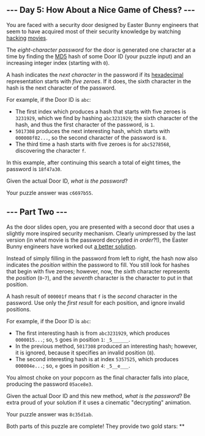 --- Day 5: How About a Nice Game of Chess? ---
----------------------------------------------

You are faced with a security door designed by Easter Bunny engineers
that seem to have acquired most of their security knowledge by watching
[hacking] [movies].

The *eight-character password* for the door is generated one character
at a time by finding the [MD5] hash of some Door ID (your puzzle
input) and an increasing integer index (starting with `0`).

A hash indicates the *next character* in the password if its
[hexadecimal] representation starts with *five zeroes*. If it does,
the sixth character in the hash is the next character of the password.

For example, if the Door ID is `abc`:

-   The first index which produces a hash that starts with five zeroes
    is `3231929`, which we find by hashing `abc3231929`; the sixth
    character of the hash, and thus the first character of the password,
    is `1`.
-   `5017308` produces the next interesting hash, which starts with
    `000008f82...`, so the second character of the password is `8`.
-   The third time a hash starts with five zeroes is for `abc5278568`,
    discovering the character `f`.

In this example, after continuing this search a total of eight times,
the password is `18f47a30`.

Given the actual Door ID, *what is the password*?

Your puzzle answer was `c6697b55`.

--- Part Two ---
----------------

As the door slides open, you are presented with a second door that uses
a slightly more inspired security mechanism. Clearly unimpressed by the
last version (in what movie is the password decrypted *in order*?!), the
Easter Bunny engineers have worked out [a better solution].

Instead of simply filling in the password from left to right, the hash
now also indicates the *position* within the password to fill. You still
look for hashes that begin with five zeroes; however, now, the *sixth*
character represents the *position* (`0`-`7`), and the *seventh*
character is the character to put in that position.

A hash result of `000001f` means that `f` is the *second* character in
the password. Use only the *first result* for each position, and ignore
invalid positions.

For example, if the Door ID is `abc`:

-   The first interesting hash is from `abc3231929`, which produces
    `0000015...`; so, `5` goes in position `1`: `_5______`.
-   In the previous method, `5017308` produced an interesting hash;
    however, it is ignored, because it specifies an invalid position
    (`8`).
-   The second interesting hash is at index `5357525`, which produces
    `000004e...`; so, `e` goes in position `4`: `_5__e___`.

You almost choke on your popcorn as the final character falls into
place, producing the password `05ace8e3`.

Given the actual Door ID and this new method, *what is the password*? Be
extra proud of your solution if it uses a cinematic "decrypting"
animation.

Your puzzle answer was `8c35d1ab`.

Both parts of this puzzle are complete! They provide two gold stars:
\*\*

  [hacking]: https://en.wikipedia.org/wiki/Hackers_(film)
  [movies]: https://en.wikipedia.org/wiki/WarGames
  [MD5]: https://en.wikipedia.org/wiki/MD5
  [hexadecimal]: https://en.wikipedia.org/wiki/Hexadecimal
  [a better solution]: https://www.youtube.com/watch?v=NHWjlCaIrQo&t=25
